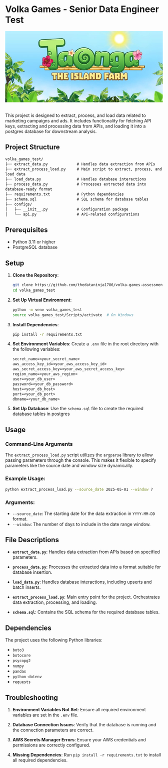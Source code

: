 # Volka Games - Senior Data Engineer Test


<div align="center">
    <img src="taonga.jpg" alt="Taonga">
</div>

##
This project is designed to extract, process, and load data related to marketing campaigns and ads. It includes functionality for fetching API keys, extracting and processing data from APIs, and loading it into a postgres database for downstream analysis.

## Project Structure

```
volka_games_test/
├── extract_data.py             # Handles data extraction from APIs
├── extract_process_load.py     # Main script to extract, process, and load data
├── load_data.py                # Handles database interactions
├── process_data.py             # Processes extracted data into database-ready format
├── requirements.txt            # Python dependencies
├── schema.sql                  # SQL schema for database tables
├── configs/
│   ├── __init__.py             # Configuration package
│   └── api.py                  # API-related configurations
```

## Prerequisites

- Python 3.11 or higher
- PostgreSQL database

## Setup

1. **Clone the Repository**:
   ```bash
   git clone https://github.com/thedataninja1786/volka-games-assessment.git
   cd volka_games_test
   ```

2. **Set Up Virtual Environment**:
   ```bash
   python -m venv volka_games_test
   source volka_games_test/Scripts/activate  # On Windows
   ```

3. **Install Dependencies**:
   ```bash
   pip install -r requirements.txt
   ```

4. **Set Environment Variables**:
   Create a `.env` file in the root directory with the following variables:
   ```env
   secret_name=<your_secret_name>
   aws_access_key_id=<your_aws_access_key_id>
   aws_secret_access_key=<your_aws_secret_access_key>
   region_name=<your_aws_region>
   user=<your_db_user>
   password=<your_db_password>
   host=<your_db_host>
   port=<your_db_port>
   dbname=<your_db_name>
   ```


5. **Set Up Database**:
   Use the `schema.sql` file to create the required database tables in postgres

## Usage

### Command-Line Arguments

The `extract_process_load.py` script utilizes the `argparse` library to allow passing parameters through the console. This makes it flexible to specify parameters like the source date and window size dynamically.

### Example Usage:
```bash
python extract_process_load.py --source_date 2025-05-01 --window 7
```

### Arguments:
- `--source_date`: The starting date for the data extraction in `YYYY-MM-DD` format.
- `--window`: The number of days to include in the date range window.

## File Descriptions

- **`extract_data.py`**:
  Handles data extraction from APIs based on specified parameters.

- **`process_data.py`**:
  Processes the extracted data into a format suitable for database insertion.

- **`load_data.py`**:
  Handles database interactions, including upserts and batch inserts.

- **`extract_process_load.py`**:
  Main entry point for the project. Orchestrates data extraction, processing, and loading.

- **`schema.sql`**:
  Contains the SQL schema for the required database tables.

## Dependencies

The project uses the following Python libraries:

- `boto3`
- `botocore`
- `psycopg2`
- `numpy`
- `pandas`
- `python-dotenv`
- `requests`

## Troubleshooting

1. **Environment Variables Not Set**:
   Ensure all required environment variables are set in the `.env` file.

2. **Database Connection Issues**:
   Verify that the database is running and the connection parameters are correct.

3. **AWS Secrets Manager Errors**:
   Ensure your AWS credentials and permissions are correctly configured.

4. **Missing Dependencies**:
   Run `pip install -r requirements.txt` to install all required dependencies.

